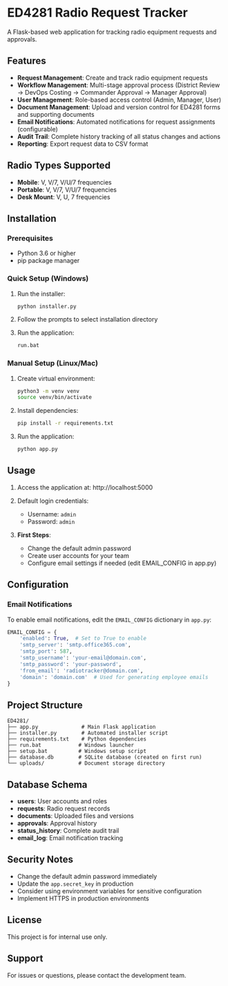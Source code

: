 # ED4281 Radio Request Tracker

A Flask-based web application for tracking radio equipment requests and approvals.

## Features

- **Request Management**: Create and track radio equipment requests
- **Workflow Management**: Multi-stage approval process (District Review → DevOps Costing → Commander Approval → Manager Approval)
- **User Management**: Role-based access control (Admin, Manager, User)
- **Document Management**: Upload and version control for ED4281 forms and supporting documents
- **Email Notifications**: Automated notifications for request assignments (configurable)
- **Audit Trail**: Complete history tracking of all status changes and actions
- **Reporting**: Export request data to CSV format

## Radio Types Supported

- **Mobile**: V, V/7, V/U/7 frequencies
- **Portable**: V, V/7, V/U/7 frequencies  
- **Desk Mount**: V, U, 7 frequencies

## Installation

### Prerequisites
- Python 3.6 or higher
- pip package manager

### Quick Setup (Windows)

1. Run the installer:
   ```bash
   python installer.py
   ```

2. Follow the prompts to select installation directory

3. Run the application:
   ```bash
   run.bat
   ```

### Manual Setup (Linux/Mac)

1. Create virtual environment:
   ```bash
   python3 -m venv venv
   source venv/bin/activate
   ```

2. Install dependencies:
   ```bash
   pip install -r requirements.txt
   ```

3. Run the application:
   ```bash
   python app.py
   ```

## Usage

1. Access the application at: http://localhost:5000
2. Default login credentials:
   - Username: `admin`
   - Password: `admin`

3. **First Steps**:
   - Change the default admin password
   - Create user accounts for your team
   - Configure email settings if needed (edit EMAIL_CONFIG in app.py)

## Configuration

### Email Notifications

To enable email notifications, edit the `EMAIL_CONFIG` dictionary in `app.py`:

```python
EMAIL_CONFIG = {
    'enabled': True,  # Set to True to enable
    'smtp_server': 'smtp.office365.com',
    'smtp_port': 587,
    'smtp_username': 'your-email@domain.com',
    'smtp_password': 'your-password',
    'from_email': 'radiotracker@domain.com',
    'domain': 'domain.com'  # Used for generating employee emails
}
```

## Project Structure

```
ED4281/
├── app.py              # Main Flask application
├── installer.py        # Automated installer script
├── requirements.txt    # Python dependencies
├── run.bat            # Windows launcher
├── setup.bat          # Windows setup script
├── database.db        # SQLite database (created on first run)
└── uploads/           # Document storage directory
```

## Database Schema

- **users**: User accounts and roles
- **requests**: Radio request records
- **documents**: Uploaded files and versions
- **approvals**: Approval history
- **status_history**: Complete audit trail
- **email_log**: Email notification tracking

## Security Notes

- Change the default admin password immediately
- Update the `app.secret_key` in production
- Consider using environment variables for sensitive configuration
- Implement HTTPS in production environments

## License

This project is for internal use only.

## Support

For issues or questions, please contact the development team.